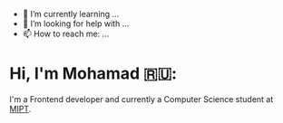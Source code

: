 
- 🌱 I’m currently learning ...
- 🤔 I’m looking for help with ...
- 📫 How to reach me: ...


# Hi, I'm Mohamad 🇷🇺:
I'm a Frontend developer and currently a Computer Science student at [MIPT](https://mipt.ru).

